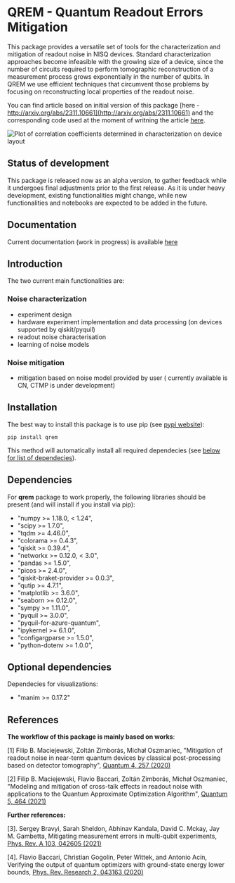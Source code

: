 # QREM - Quantum Readout Errors Mitigation

This package provides a versatile set of tools for the characterization and mitigation of readout noise in NISQ devices. Standard characterization approaches become infeasible with the growing size of a device, since the number of circuits required to perform tomographic reconstruction of a measurement process grows exponentially in the number of qubits. In QREM  we use efficient techniques that circumvent those problems by focusing on reconstructing local properties of the readout noise.

You can find article based on initial version of this package [here - http://arxiv.org/abs/2311.10661](http://arxiv.org/abs/2311.10661) and the corresponding code used at the moment of writning the article [here](https://github.com/cft-nisq/qrem/tree/article-eff).

<img src="http://quantin.pl/wp-content/uploads/2023/03/washington_26_04_2022_worst_case_classical_threshold_2.png"
  alt="Plot of correlation coefficients determined in characterization on device layout"
  title="Plot of correlation coefficients determined in characterization on device layout"
  style="display: inline-block
  margin: 0 auto
  max-width: 400px"/>

## Status of development

This package is released now as an alpha version, to gather feedback while it undergoes final adjustments prior to the first release. As it is under heavy development, existing functionalities might change, while new functionalities and notebooks are expected to be added in the future.

## Documentation

Current documentation (work in progress) is available [here](https://cft-nisq.github.io/qrem/index.html)

## Introduction

The two current main functionalities are:

### **Noise characterization**

* experiment design
* hardware experiment implementation and data processing (on devices supported by qiskit/pyquil)
* readout noise characterisation
* learning of noise models

### **Noise mitigation**

* mitigation based on noise model provided by user ( currently available is CN, CTMP is under development)

## Installation

The best way to install this package is to use pip (see [pypi website](https://pypi.org/project/qrem/)):

```console
pip install qrem
```

This method will automatically install all required dependecies (see [below for list of dependecies](#dependencies)).

## Dependencies

For **qrem** package to work properly, the following libraries should be present (and will install if you install via pip):

* "numpy >= 1.18.0, < 1.24",
* "scipy >= 1.7.0",
* "tqdm >= 4.46.0",
* "colorama >= 0.4.3",
* "qiskit >= 0.39.4",
* "networkx >= 0.12.0, < 3.0",
* "pandas >= 1.5.0",
* "picos >= 2.4.0",
* "qiskit-braket-provider >= 0.0.3",
* "qutip >= 4.7.1",
* "matplotlib >= 3.6.0",
* "seaborn >= 0.12.0",
* "sympy >= 1.11.0",
* "pyquil >= 3.0.0",
* "pyquil-for-azure-quantum",
* "ipykernel >= 6.1.0",
* "configargparse >= 1.5.0",
* "python-dotenv >= 1.0.0",

## Optional dependencies

Dependecies for visualizations:

* "manim >= 0.17.2"
  
## References

**The workflow of this package is mainly based on works**:
  
[1] Filip B. Maciejewski, Zoltán Zimborás, Michał Oszmaniec, "Mitigation of readout noise in near-term quantum devices by classical post-processing based on detector tomography", [Quantum 4, 257 (2020)](https://quantum-journal.org/papers/q-2020-04-24-257/)

[2] Filip B. Maciejewski, Flavio Baccari, Zoltán Zimborás, Michał Oszmaniec, "Modeling and mitigation of cross-talk effects in readout noise with applications to the Quantum Approximate Optimization Algorithm", [Quantum 5, 464 (2021)](https://quantum-journal.org/papers/q-2021-06-01-464/)

**Further references:**

[3]. Sergey Bravyi, Sarah Sheldon, Abhinav Kandala, David C. Mckay, Jay M. Gambetta, Mitigating measurement errors in multi-qubit experiments, [Phys. Rev. A 103, 042605 (2021)](https://journals.aps.org/pra/abstract/10.1103/PhysRevA.103.042605)
  
[4]. Flavio Baccari, Christian Gogolin, Peter Wittek, and Antonio Acín, Verifying the output of quantum optimizers with ground-state energy lower bounds, [Phys. Rev. Research 2, 043163 (2020)](https://journals.aps.org/prresearch/abstract/10.1103/PhysRevResearch.2.043163)

